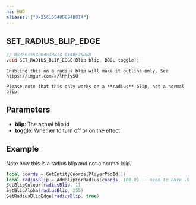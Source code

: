 ```yaml
---
ns: HUD
aliases: ["0x25615540D894B814"]
---
```


## SET_RADIUS_BLIP_EDGE

```c
// 0x25615540D894B814 0x40E25DB8
void SET_RADIUS_BLIP_EDGE(Blip blip, BOOL toggle);
```

```
Enabling this on a radius blip will make it outline only. See https://imgur.com/a/lNMfySU

Please note that this only works on a **radius** blip, not a normal blip.
```

## Parameters

- **blip**: The actual blip id
- **toggle**: Whether to turn off or on the effect

## Example

Note how this is a radius blip and not a normal blip.

```lua
local coords = GetEntityCoords(PlayerPedId())
local radiusBlip = AddBlipForRadius(coords, 100.0) -- need to have .0
SetBlipColour(radiusBlip, 1)
SetBlipAlpha(radiusBlip, 255)
SetRadiusBlipEdge(radiusBlip, true)
```
